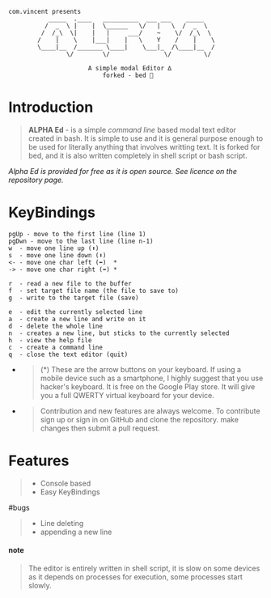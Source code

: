 
```
com.vincent presents
           _____  .____   __________  ___ ___    _____   
          /  _  \ |    |  \______   \/   |   \  /  _  \  
         /  /_\  \|    |   |     ___/    ~    \/  /_\  \ 
        /    |    \    |___|    |   \    Y    /    |    \
        \____|__  /_______ \____|    \___|_  /\____|__  /
                \/        \/               \/         \/ 

                      A simple modal Editor ∆
                          forked - bed 🛌
```

# Introduction

> **ALPHA Ed** - is a simple *command line* based modal text editor created in bash. It is simple to use and it is general purpose enough to be used for literally anything that involves writting text. It is forked for bed, and it is also written completely in shell script or bash script.  

 *Alpha Ed is provided for free as it is open source. See licence on the repository page.*



# KeyBindings

    pgUp - move to the first line (line 1)
    pgDwn - move to the last line (line n-1) 
    w  - move one line up (⬆️)
    s  - move one line down (⬇️)
    <- - move one char left (⬅️)  *
    -> - move one char right (➡️) *

    r  - read a new file to the buffer
    f  - set target file name (the file to save to)
    g  - write to the target file (save)
    
    e  - edit the currently selected line
    a  - create a new line and write on it 
    d  - delete the whole line
    n  - creates a new line, but sticks to the currently selected
    h  - view the help file
    c  - create a command line
    q  - close the text editor (quit)

* > (*) These are the arrow buttons on your keyboard. If using a mobile device such as a smartphone, I highly suggest that you use hacker's keyboard. It is free on the Google Play store. It will give you a full QWERTY virtual keyboard for your device.

- >Contribution and new features are always welcome. To contribute sign up or sign in on GitHub and clone the repository. make changes then submit a pull request.


# Features
 >* Console based
 >* Easy KeyBindings
 

#bugs
   >* Line deleting 
   > * appending a new line



#### note 

> The editor is entirely written in shell script, it is slow on some devices as it depends on processes for execution, some processes start slowly.
